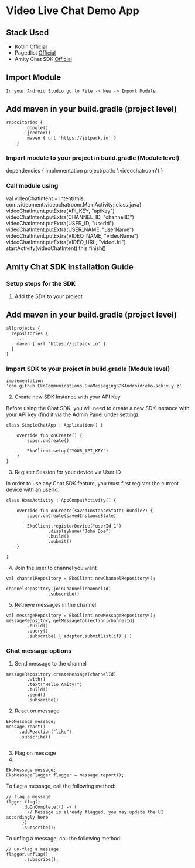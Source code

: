 # Video Live Chat Demo App
## Stack Used
- Kotlin [Official](https://kotlinlang.org/)
- Pagedlist [Official](https://developer.android.com/reference/android/arch/paging/PagedList)
- Amity Chat SDK [Official](https://docs.amity.co/chat/android) 

## Import Module
```
In your Android Studio go to File -> New -> Import Module
```

## Add maven in your build.gradle (project level)
```
repositories {
        google()
        jcenter()
        maven { url 'https://jitpack.io' }
    }
```

### Import module to your project in build.gradle (Module level)
dependencies {
    implementation project(path: ':videochatroom')
}
### Call module using

val videoChatIntent = Intent(this, com.videoment.videochatroom.MainActivity::class.java)
        videoChatIntent.putExtra(API_KEY, "apiKey")
        videoChatIntent.putExtra(CHANNEL_ID, "channelID")
        videoChatIntent.putExtra(USER_ID, "userId")
        videoChatIntent.putExtra(USER_NAME, "userName")
        videoChatIntent.putExtra(VIDEO_NAME, "videoName")
        videoChatIntent.putExtra(VIDEO_URL, "videoUrl")
        startActivity(videoChatIntent)
        this.finish()

## Amity Chat SDK Installation Guide
### Setup steps for the SDK 
1. Add the SDK to your project

## Add maven in your build.gradle (project level)
```
allprojects {
  repositories {
    ...
    maven { url 'https://jitpack.io' }
  }
}
```

### Import SDK to your project in build.gradle (Module level)
```
implementation 'com.github.EkoCommunications.EkoMessagingSDKAndroid:eko-sdk:x.y.z'
```

2. Create new SDK Instance with your API Key

Before using the Chat SDK, you will need to create a new SDK instance with your API key (find it via the Admin Panel under setting).
```
class SimpleChatApp : Application() {

    override fun onCreate() {
        super.onCreate()

        EkoClient.setup("YOUR_API_KEY")
    }
}
```

3. Register Session for your device via User ID

In order to use any Chat SDK feature, you must first register the current device with an userId.
```
class HomeActivity : AppCompatActivity() {

    override fun onCreate(savedInstanceState: Bundle?) {
        super.onCreate(savedInstanceState)

        EkoClient.registerDevice("userId 1")
                .displayName("John Doe")
                .build()
                .submit()
    }

}
```

4. Join the user to channel you want

```
val channelRepository = EkoClient.newChannelRepository();

channelRepository.joinChannel(channelId)
                .subscribe()
```

5. Retrieve messages in the channel

```
val messageRepository = EkoClient.newMessageRepository();
messageRepository.getMessageCollection(channelId)
        .build()
        .query()
        .subscribe( { adapter.submitList(it) } )
```

### Chat message options
1. Send message to the channel

```
messageRepository.createMessage(channelId)
        .with()
        .text("Hello Amity!")
        .build()
        .send()
        .subscribe()
```

2. React on message

```
EkoMessage message;
message.react()
     .addReaction("like")
     .subscribe()
     
```
3. Flag on message
4. 
```
EkoMessage message;
EkoMessageFlagger flagger = message.report();

```
To flag a message, call the following method:
```
// flag a message
flgger.flag()
      .doOnComplete(() -> {
        // Message is already flagged. you may update the UI accordingly here
      })
      .subscribe();
```

To unflag a message, call the following method:
```
// un-flag a message
flagger.unflag()
       .subscribe();
```
